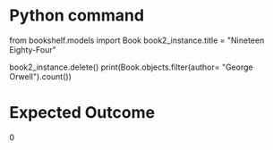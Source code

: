 # Python command

from bookshelf.models import Book
book2_instance.title = "Nineteen Eighty-Four"

book2_instance.delete()
print(Book.objects.filter(author= "George Orwell").count())

# Expected Outcome

0
